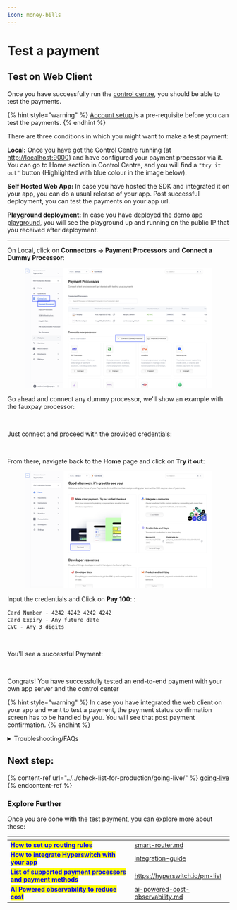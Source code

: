 ```yaml
---
icon: money-bills
---
```


# Test a payment

## Test on Web Client <a href="#user-content-create-a-payment" id="user-content-create-a-payment"></a>

Once you have successfully run the [control centre](../local-setup-guide.md), you should be able to test the payments.&#x20;

{% hint style="warning" %}
[Account setup ](./)is a pre-requisite before you can test the payments.
{% endhint %}

There are three conditions in which you might want to make a test payment:

**Local:** Once you have got the Control Centre running (at [http://localhost:9000](http://localhost:9000/dashboard/home)) and have configured your payment processor via it. You can go to Home section in Control Centre, and you will find a `"try it out"` button (Highlighted with blue colour in the image below).

**Self Hosted Web App:** In case you have hosted the SDK and integrated it on your app, you can do a usual release of your app. Post successful deployment, you can test the payments on your app url.

**Playground deployment:** In case you have [deployed the demo app playground](../deploy-hyperswitch-on-aws/component-wise-deployment/deploy-web-client/playground-deployment-for-prototyping-optional.md), you will see the playground up and running on the public IP that you received after deployment.

***

On Local, click on **Connectors -> Payment Processors** and **Connect a Dummy Processor**:

<figure><img src="../../.gitbook/assets/2-connect-dummy-processor (1).png" alt=""><figcaption></figcaption></figure>

Go ahead and connect any dummy processor, we'll show an example with the fauxpay processor:

<figure><img src="../../.gitbook/assets/Screenshot 2025-05-20 at 5.34.24 PM.png" alt=""><figcaption></figcaption></figure>

Just connect and proceed with the provided credentials:&#x20;

<figure><img src="../../.gitbook/assets/Screenshot 2025-05-20 at 5.34.38 PM.png" alt=""><figcaption></figcaption></figure>

From there, navigate back to the **Home** page and click on **Try it out**:&#x20;

<figure><img src="../../.gitbook/assets/1-try-it-out.png" alt=""><figcaption></figcaption></figure>

&#x20;Input the credentials and Click on **Pay 100**: :

```
Card Number - 4242 4242 4242 4242
Card Expiry - Any future date
CVC - Any 3 digits
```

<figure><img src="../../.gitbook/assets/Screenshot 2025-05-20 at 5.38.25 PM.png" alt=""><figcaption></figcaption></figure>

You'll see a successful Payment:

<figure><img src="../../.gitbook/assets/Screenshot 2025-05-20 at 5.39.43 PM.png" alt=""><figcaption></figcaption></figure>

Congrats! You have successfully tested an end-to-end payment with your own app server and the control center

{% hint style="warning" %}
In case you have integrated the web client on your app and want to test a payment, the payment status confirmation screen has to be handled by you. You will see that post payment confirmation.
{% endhint %}

<details>

<summary>Troubleshooting/FAQs</summary>

1. **I cannot see the Web app playground running on `http://localhost:5252`**\
   This can happen when the playground's server or client are not run properly. Please check your terminal for any errors. The errors are directive, and should be able to pinpoint the issue. You can restart the playground using `npm run start:playground`\
   Please make sure that you are sending the publishable key correctly.
2. **I have hosted the web client successfully, but cannot see the payment element**\
   Please check the console errors. Please make sure that the publishable key and api key are correct. Please verify if the web client is initiated with a valid client secret.\
   Also make sure that HyperLoader.js is hosted successfully. You can open that URL on browser and see if the bundle is correct. In Network tab, check if the HyperLoader.js is called correctly. If not, please verify the env file and make sure that the correct URL is set.
3. **I am unable to complete the payment**\
   There can be multiple reasons for this. Please make sure that you have correctly followed all the steps in [account setup ](./)section.\
   Also make sure that you have configured at least 1 connector.
4. **After payment, I see a `Page Not Found` error.**\
   This can be a demo playground issue and not an issue with the web client. Please make sure that the return URL is correctly set.
5. **My transactions are  failing.** \
   This can happen when the connector is not correctly configured. Please make sure that the configured API keys are correct. In case of card payments, make sure that you have enabled raw card processing on the connector dashboard.\
   An exhaustive list of error and the corrective items are [here](https://api-reference.hyperswitch.io/essentials/error_codes).

</details>

## Next step:

{% content-ref url="../../check-list-for-production/going-live/" %}
[going-live](../../check-list-for-production/going-live/)
{% endcontent-ref %}

### Explore Further

Once you are done with the test payment, you can explore more about these:

<table data-card-size="large" data-view="cards"><thead><tr><th></th><th data-hidden data-card-target data-type="content-ref"></th></tr></thead><tbody><tr><td><mark style="color:blue;"><strong>How to set up routing rules</strong></mark></td><td><a href="../../explore-hyperswitch/payment-orchestration/smart-router.md">smart-router.md</a></td></tr><tr><td><mark style="color:blue;"><strong>How to integrate Hyperswitch with your app</strong></mark></td><td><a href="../../explore-hyperswitch/merchant-controls/integration-guide/">integration-guide</a></td></tr><tr><td><mark style="color:blue;"><strong>List of supported payment processors and payment methods</strong></mark></td><td><a href="https://hyperswitch.io/pm-list">https://hyperswitch.io/pm-list</a></td></tr><tr><td><mark style="color:blue;"><strong>AI Powered observability to reduce cost</strong></mark></td><td><a href="../../about-hyperswitch/payments-modules/ai-powered-cost-observability.md">ai-powered-cost-observability.md</a></td></tr></tbody></table>

